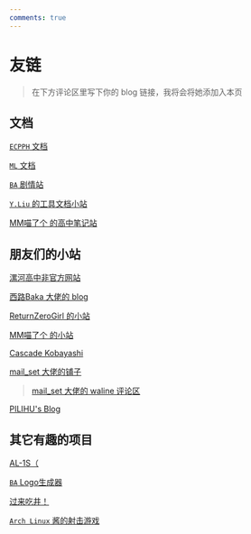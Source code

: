 ```yaml
---
comments: true
---
```


# 友链

> 在下方评论区里写下你的 blog 链接，我将会将她添加入本页

## 文档

[`ECPPH` 文档](https://quantumls-studio.github.io/ECPPH/)

[`ML` 文档](https://wiki.blessing-studio.cn/)

[`BA` 剧情站](https://blue-archive.io/)

[`Y.Liu` 的工具文档小站](https://yliu-fe.github.io/)

[MM喵了个 的高中笔记站](https://clsnte.top/)

## 朋友们的小站

[漯河高中非官方网站](https://Luohe-Senior-School.github.io/)

[西路Baka 大佬的 blog](https://baka_hs.gitee.io/xilu-baka/)

[ReturnZeroGirl 的小站](http://www.returnzerogirl.top/)

[MM喵了个 的小站](https://www.mimiaomc.top/zh-CN/index.html)

[Cascade Kobayashi](https://cascade.moe/)

[mail_set 大佬的铺子](https://blogs.mailset.top/)

> [mail_set 大佬的 waline 评论区](https://waline.mailset.top/)

[PILIHU's Blog](https://blog.pilihu.us.kg/)

## 其它有趣的项目

[AL-1S（](https://alan-shangmike.github.io/Sping_Aris_github.io/)

[`BA` Logo生成器](https://tmp.nulla.top/ba-logo/)

[过来吃井！](https://u1805.github.io/blue-archive-gacha-simulator/)

[`Arch Linux` 酱的射击游戏](https://raviolimavioli.itch.io/system77)
